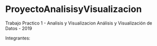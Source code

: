 # ProyectoAnalisisyVisualizacion
Trabajo Practico 1 - Analisis y Visualizacion 
Análisis y Visualización de Datos - 2019

Integrantes:

